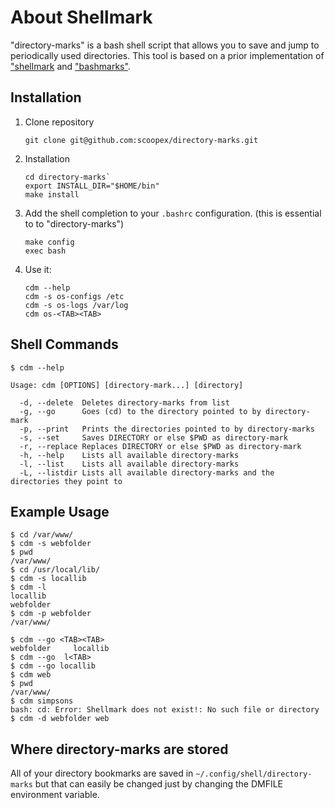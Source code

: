 # About Shellmark

"directory-marks" is a bash shell script that allows you to save and jump to periodically used directories.
This tool is based on a prior implementation of ["shellmark](https://github.com/sonjiku/shellmark) and
["bashmarks"](https://github.com/huyng/bashmarks).


## Installation

1. Clone repository
   ```
   git clone git@github.com:scoopex/directory-marks.git
   ```
2. Installation
   ```
   cd directory-marks`
   export INSTALL_DIR="$HOME/bin"
   make install
   ```
3. Add the shell completion to your `.bashrc` configuration.
   (this is essential to to "directory-marks")
   ```
   make config
   exec bash
   ```
4. Use it:
   ```
   cdm --help
   cdm -s os-configs /etc
   cdm -s os-logs /var/log
   cdm os-<TAB><TAB>
   ```


## Shell Commands

```
$ cdm --help

Usage: cdm [OPTIONS] [directory-mark...] [directory]

  -d, --delete  Deletes directory-marks from list
  -g, --go      Goes (cd) to the directory pointed to by directory-mark
  -p, --print   Prints the directories pointed to by directory-marks
  -s, --set     Saves DIRECTORY or else $PWD as directory-mark
  -r, --replace Replaces DIRECTORY or else $PWD as directory-mark
  -h, --help    Lists all available directory-marks
  -l, --list    Lists all available directory-marks
  -L, --listdir Lists all available directory-marks and the directories they point to
```

## Example Usage

```
$ cd /var/www/
$ cdm -s webfolder
$ pwd
/var/www/
$ cd /usr/local/lib/
$ cdm -s locallib
$ cdm -l
locallib
webfolder
$ cdm -p webfolder
/var/www/

$ cdm --go <TAB><TAB>
webfolder     locallib
$ cdm --go  l<TAB>
$ cdm --go locallib
$ cdm web
$ pwd
/var/www/
$ cdm simpsons
bash: cd: Error: Shellmark does not exist!: No such file or directory
$ cdm -d webfolder web
```

## Where directory-marks are stored

All of your directory bookmarks are saved in `~/.config/shell/directory-marks`
but that can easily be changed just by changing the DMFILE environment variable.
